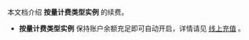 本文档介绍 **按量计费类型实例** 的续费。

 - **按量计费类型实例** 保持账户余额充足即可自动开启，详情请见 [线上充值](https://intl.cloud.tencent.com/document/product/555/7425) 。
